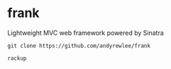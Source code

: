 # frank
Lightweight MVC web framework powered by Sinatra
```
git clone https://github.com/andyrewlee/frank
```
```
rackup
```
